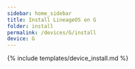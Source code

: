 ```yaml
---
sidebar: home_sidebar
title: Install LineageOS on G
folder: install
permalink: /devices/G/install
device: G
---
```

{% include templates/device_install.md %}
